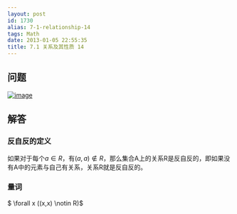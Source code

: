 ```yaml
---
layout: post
id: 1730
alias: 7-1-relationship-14
tags: Math
date: 2013-01-05 22:55:35
title: 7.1 关系及其性质 14
---
```


## 问题

[![image](http://freewind.me/wp-content/uploads/2013/01/image96.png "image")](http://freewind.me/wp-content/uploads/2013/01/image96.png)

## 解答

### 反自反的定义

如果对于每个$a \in R$，有$(a,a) \notin R$，那么集合A上的关系R是反自反的，即如果没有A中的元素与自己有关系，关系R就是反自反的。

### 量词

$ \forall x ((x,x) \notin R)$
